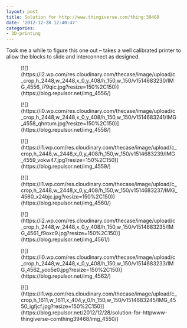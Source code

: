 ```yaml
---
layout: post
title: Solution for http://www.thingiverse.com/thing:39468
date: '2012-12-28 12:40:47'
categories:
- 3D-printing
---
```



Took me a while to figure this one out – takes a well calibrated printer to allow the blocks to slide and interconnect as designed.

<div class="gallery galleryid-135 gallery-columns-3 gallery-size-thumbnail" id="gallery-1"><figure class="gallery-item"><div class="gallery-icon portrait">[![](https://i2.wp.com/res.cloudinary.com/thecase/image/upload/c_crop,h_2448,w_2448,x_0,y_408/h_150,w_150/v1514683230/IMG_4556_i79qic.jpg?resize=150%2C150)](https://blog.repulsor.net/img_4556/)</div></figure><figure class="gallery-item"><div class="gallery-icon portrait">[![](https://i0.wp.com/res.cloudinary.com/thecase/image/upload/c_crop,h_2448,w_2448,x_0,y_408/h_150,w_150/v1514683241/IMG_4558_qhntum.jpg?resize=150%2C150)](https://blog.repulsor.net/img_4558/)</div></figure><figure class="gallery-item"><div class="gallery-icon portrait">[![](https://i1.wp.com/res.cloudinary.com/thecase/image/upload/c_crop,h_2448,w_2448,x_0,y_408/h_150,w_150/v1514683239/IMG_4559_vokw47.jpg?resize=150%2C150)](https://blog.repulsor.net/img_4559/)</div></figure><figure class="gallery-item"><div class="gallery-icon portrait">[![](https://i1.wp.com/res.cloudinary.com/thecase/image/upload/c_crop,h_2448,w_2448,x_0,y_408/h_150,w_150/v1514683237/IMG_4560_x24bjc.jpg?resize=150%2C150)](https://blog.repulsor.net/img_4560/)</div></figure><figure class="gallery-item"><div class="gallery-icon portrait">[![](https://i2.wp.com/res.cloudinary.com/thecase/image/upload/c_crop,h_2448,w_2448,x_0,y_408/h_150,w_150/v1514683235/IMG_4561_f9oxc9.jpg?resize=150%2C150)](https://blog.repulsor.net/img_4561/)</div></figure><figure class="gallery-item"><div class="gallery-icon portrait">[![](https://i0.wp.com/res.cloudinary.com/thecase/image/upload/c_crop,h_2448,w_2448,x_0,y_408/h_150,w_150/v1514683233/IMG_4562_yoo5e0.jpg?resize=150%2C150)](https://blog.repulsor.net/img_4562/)</div></figure><figure class="gallery-item"><div class="gallery-icon landscape">[![](https://i1.wp.com/res.cloudinary.com/thecase/image/upload/c_crop,h_1611,w_1611,x_404,y_0/h_150,w_150/v1514683245/IMG_4550_igfjcf.jpg?resize=150%2C150)](https://blog.repulsor.net/2012/12/28/solution-for-httpwww-thingiverse-comthing39468/img_4550/)</div></figure></div>
